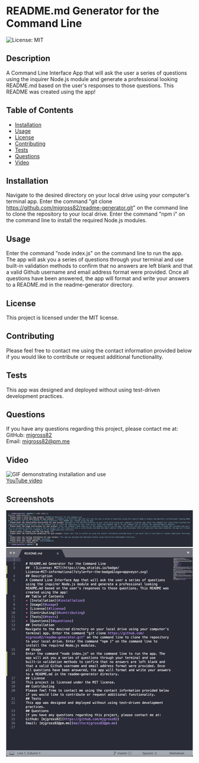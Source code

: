 
  # README.md Generator for the Command Line  
  ![License: MIT](https://img.shields.io/github/license/mjgross82/readme-generator?style=plastic)  
  ## Description  
  A Command Line Interface App that will ask the user a series of questions using the inquirer Node.js module and generate a professional looking README.md based on the user's responses to those questions. This README was created using the app!   
  ## Table of Contents  
  * [Installation](#installation)  
  * [Usage](#usage)  
  * [License](#license)  
  * [Contributing](#contributing)  
  * [Tests](#tests)  
  * [Questions](#questions)  
  * [Video](#video)
  ## Installation  
  Navigate to the desired directory on your local drive using your computer's terminal app. Enter the command "git clone https://github.com/mjgross82/readme-generator.git" on the command line to clone the repository to your local drive. Enter the command "npm i" on the command line to install the required Node.js modules.  
  ## Usage  
  Enter the command "node index.js" on the command line to run the app. The app will ask you a series of questions through your terminal and use built-in validation methods to confirm that no answers are left blank and that a valid Github username and email address format were provided. Once all questions have been answered, the app will format and write your answers to a README.md in the readme-generator directory.
  ## License  
  This project is licensed under the MIT license.  
  ## Contributing  
  Please feel free to contact me using the contact information provided below if you would like to contribute or request additional functionality.  
  ## Tests  
  This app was designed and deployed without using test-driven development practices.  
  ## Questions  
  If you have any questions regarding this project, please contact me at:  
  GitHub: [mjgross82](https://github.com/mjgross82)  
  Email: [mjgross82@pm.me](mailto:mjgross82@pm.me)
  ## Video  
  ![GIF demonstrating installation and use](./assets/readme-generator.gif)  
  [YouTube video](https://youtu.be/rsbLq93UfeI)  
  ## Screenshots
  ![Command Line Interface App screenshot](./assets/CLI_screenshot.png)  
  ![Markdown Screenshot](./assets/markdown_screenshot.png)